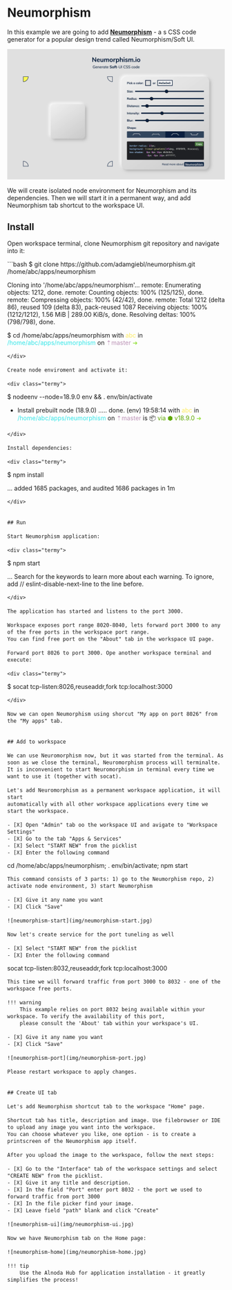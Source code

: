 # Neumorphism 

In this example we are going to add [__Neumorphism__](https://github.com/adamgiebl/neumorphism) - a s CSS code generator 
for a popular design trend called Neumorphism/Soft UI.  

![neumorhism](img/neumorphism.jpg)

We will create isolated node environment for Neumorphism and its dependencies. 
Then we will start it in a permanent way, and add Neumorphism tab shortcut to the workspace UI.  

## Install 

Open workspace terminal, clone Neumorphism git repository and navigate into it:

<div class="termy">
```bash
$ git clone https://github.com/adamgiebl/neumorphism.git /home/abc/apps/neumorphism

Cloning into '/home/abc/apps/neumorphism'...
remote: Enumerating objects: 1212, done.
remote: Counting objects: 100% (125/125), done.
remote: Compressing objects: 100% (42/42), done.
remote: Total 1212 (delta 86), reused 109 (delta 83), pack-reused 1087
Receiving objects: 100% (1212/1212), 1.56 MiB | 289.00 KiB/s, done.
Resolving deltas: 100% (798/798), done.

$ cd /home/abc/apps/neumorphism
with <font color="#FDEB61">abc</font> in <font color="#37E6E8">/home/abc/apps/neumorphism</font> on <font color="#BC94B7">⇡master</font> <font color="#98E242">➜</font>
```
</div>

Create node enviroment and activate it:

<div class="termy">
```
$ nodeenv --node=18.9.0 env && . env/bin/activate

 * Install prebuilt node (18.9.0) ..... done.
(env) 19:58:14 with <font color="#FDEB61">abc</font> in <font color="#37E6E8">/home/abc/apps/neumorphism</font> on <font color="#BC94B7">⇡master</font> is 📦  <font color="#5EA702">via ⬢ v18.9.0</font>  <font color="#98E242">➜</font>
```
</div>

Install dependencies:

<div class="termy">
```
$ npm install

...
added 1685 packages, and audited 1686 packages in 1m
```
</div>


## Run

Start Neumorphism application:

<div class="termy">
```
$ npm start

...
Search for the keywords to learn more about each warning.
To ignore, add // eslint-disable-next-line to the line before.
```
</div>

The application has started and listens to the port 3000.  

Workspace exposes port range 8020-8040, lets forward port 3000 to any of the free ports in the workspace port range. 
You can find free port on the "About" tab in the workspace UI page.  

Forward port 8026 to port 3000. Ope another workspace terminal and execute: 

<div class="termy">
```
$ socat tcp-listen:8026,reuseaddr,fork tcp:localhost:3000

```
</div>

Now we can open Neumorphism using shorcut "My app on port 8026" from the "My apps" tab.


## Add to workspace

We can use Neuromorphism now, but it was started from the terminal. As soon as we close the terminal, Neuromorphism process will terminalte. 
It is inconvenient to start Neuromorphism in terminal every time we want to use it (together with socat).  

Let's add Neuromorphism as a permanent workspace application, it will start 
automatically with all other workspace applications every time we start the workspace.  

- [X] Open "Admin" tab oo the workspace UI and avigate to "Workspace Settings" 
- [X] Go to the tab "Apps & Services"
- [X] Select "START NEW" from the picklist 
- [X] Enter the following command 

```
cd /home/abc/apps/neumorphism; . env/bin/activate; npm start
``` 
This command consists of 3 parts: 1) go to the Neumorphism repo, 2) activate node environment, 3) start Neumorphism

- [X] Give it any name you want 
- [X] Click "Save"

![neumorphism-start](img/neumorphism-start.jpg)

Now let's create service for the port tuneling as well

- [X] Select "START NEW" from the picklist 
- [X] Enter the following command 

```
socat tcp-listen:8032,reuseaddr,fork tcp:localhost:3000
``` 
This time we will forward traffic from port 3000 to 8032 - one of the workspace free ports.

!!! warning 
    This example relies on port 8032 being available within your workspace. To verify the availability of this port, 
    please consult the 'About' tab within your workspace's UI.

- [X] Give it any name you want 
- [X] Click "Save"

![neumorphism-port](img/neumorphism-port.jpg)

Please restart workspace to apply changes.


## Create UI tab 

Let's add Neumorphism shortcut tab to the workspace "Home" page.   

Shortcut tab has title, description and image. Use filebrowser or IDE to upload any image you want into the workspace. 
You can choose whatever you like, one option - is to create a printscreen of the Neumorphism app itself.  

After you upload the image to the workspace, follow the next steps:

- [X] Go to the "Interface" tab of the workspace settings and select "CREATE NEW" from the picklist.   
- [X] Give it any title and description. 
- [X] In the field "Port" enter port 8032 - the port we used to forward traffic from port 3000
- [X] In the file picker find your image.   
- [X] Leave field "path" blank and click "Create"

![neumorphism-ui](img/neumorphism-ui.jpg)

Now we have Neumorphism tab on the Home page: 

![neumorphism-home](img/neumorphism-home.jpg)

!!! tip 
    Use the Alnoda Hub for application installation - it greatly simplifies the process! 